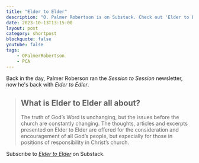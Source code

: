 ```yaml
---
title: "Elder to Elder"
description: "O. Palmer Robertson is on Substack. Check out 'Elder to Elder' today."
date: 2023-10-13T13:15:00
layout: post
category: shortpost
blockquote: false
youtube: false
tags:
    - OPalmerRobertson
    - PCA
---
```

Back in the day, Palmer Roberson ran the _Session to Session_ newsletter, now he's back with _Elder to Edler_.


> ## What is Elder to Elder all about?
>
> The truth of God’s Word is unchanging, but the issues before the church are constantly changing. The thoughts, articles and excerpts presented on Elder to Elder are offered for the consideration and encouragement of all God’s people, but especially for those in positions of responsibility in Christ’s church.

Subscribe to [_Elder to Elder_](https://elder2elder.substack.com) on Substack.